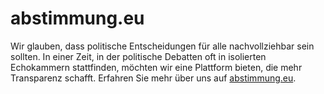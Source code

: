 # abstimmung.eu

Wir glauben, dass politische Entscheidungen für alle nachvollziehbar sein
sollten. In einer Zeit, in der politische Debatten oft in isolierten Echokammern
stattfinden, möchten wir eine Plattform bieten, die mehr Transparenz schafft.
Erfahren Sie mehr über uns auf [abstimmung.eu](https://abstimmung.eu).